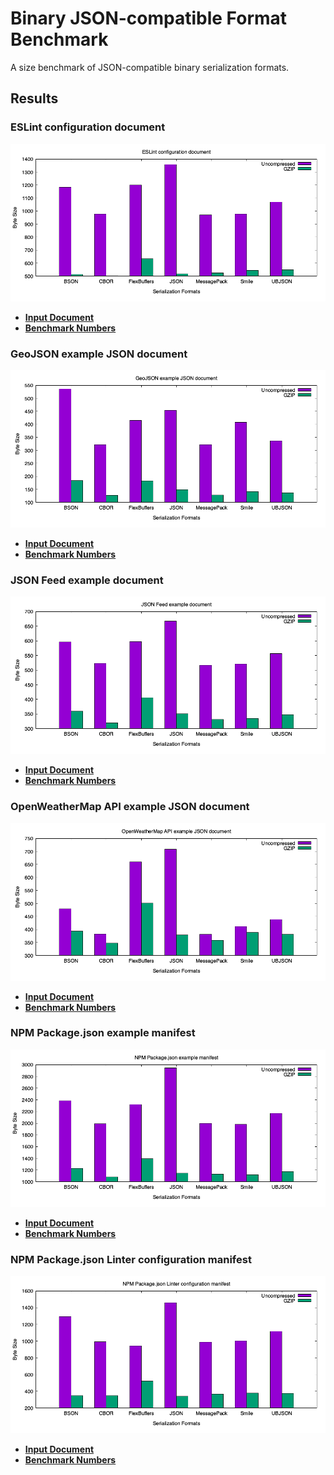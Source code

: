 Binary JSON-compatible Format Benchmark
=======================================

A size benchmark of JSON-compatible binary serialization formats.

Results
-------

### ESLint configuration document

![ESLint configuration document chart](./charts/eslintrc.png)

- [**Input Document**](benchmark/eslintrc/document.json)
- [**Benchmark Numbers**](output/eslintrc/data.dat)
### GeoJSON example JSON document

![GeoJSON example JSON document chart](./charts/geojson.png)

- [**Input Document**](benchmark/geojson/document.json)
- [**Benchmark Numbers**](output/geojson/data.dat)
### JSON Feed example document

![JSON Feed example document chart](./charts/jsonfeed.png)

- [**Input Document**](benchmark/jsonfeed/document.json)
- [**Benchmark Numbers**](output/jsonfeed/data.dat)
### OpenWeatherMap API example JSON document

![OpenWeatherMap API example JSON document chart](./charts/openweathermap.png)

- [**Input Document**](benchmark/openweathermap/document.json)
- [**Benchmark Numbers**](output/openweathermap/data.dat)
### NPM Package.json example manifest

![NPM Package.json example manifest chart](./charts/packagejson.png)

- [**Input Document**](benchmark/packagejson/document.json)
- [**Benchmark Numbers**](output/packagejson/data.dat)
### NPM Package.json Linter configuration manifest

![NPM Package.json Linter configuration manifest chart](./charts/packagejsonlintrc.png)

- [**Input Document**](benchmark/packagejsonlintrc/document.json)
- [**Benchmark Numbers**](output/packagejsonlintrc/data.dat)
